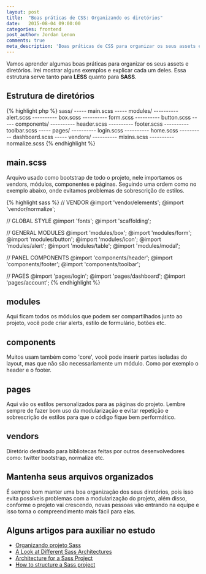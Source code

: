 ```yaml
---
layout: post
title:  "Boas práticas de CSS: Organizando os diretórios"
date:   2015-08-04 09:00:00
categories: frontend
post_author: Jordan Lenon
comments: true
meta_description: 'Boas práticas de CSS para organizar os seus assets e diretórios. Essa estrutura serve tanto para LESS quando para SASS'
---
```


Vamos aprender algumas boas práticas para organizar os seus assets e diretórios. Irei mostrar alguns exemplos e explicar cada um deles. Essa estrutura serve tanto para **LESS** quanto para **SASS**.

## Estrutura de diretórios
{% highlight php %}
sass/
----- main.scss
----- modules/
---------- alert.scss
---------- box.scss
---------- form.scss
---------- button.scss
----- components/
---------- header.scss
---------- footer.scss
---------- toolbar.scss
----- pages/
---------- login.scss
---------- home.scss
---------- dashboard.scss
----- vendors/
---------- mixins.scss
---------- normalize.scss
{% endhighlight %}

## main.scss
Arquivo usado como bootstrap de todo o projeto, nele importamos os vendors, módulos, componentes e páginas. Seguindo uma ordem como no exemplo abaixo, onde evitamos problemas de sobrescrição de estilos.

{% highlight sass %}
// VENDOR
@import 'vendor/elements';
@import 'vendor/normalize';

// GLOBAL STYLE
@import 'fonts';
@import 'scaffolding';

// GENERAL MODULES
@import 'modules/box';
@import 'modules/form';
@import 'modules/button';
@import 'modules/icon';
@import 'modules/alert';
@import 'modules/table';
@import 'modules/modal';

// PANEL COMPONENTS
@import 'components/header';
@import 'components/footer';
@import 'components/toolbar';

// PAGES
@import 'pages/login';
@import 'pages/dashboard';
@import 'pages/account';
{% endhighlight %}

## modules
Aqui ficam todos os módulos que podem ser compartilhados junto ao projeto, você pode criar alerts, estilo de formulário, botões etc.

## components
Muitos usam também como 'core', você pode inserir partes isoladas do layout, mas que não são necessariamente um módulo. Como por exemplo o header e o footer.

## pages
Aqui vão os estilos personalizados para as páginas do projeto. Lembre sempre de fazer bom uso da modularização e evitar repetição e sobrescrição de estilos para que o código fique bem performático.

## vendors
Diretório destinado para bibliotecas feitas por outros desenvolvedores como: twitter bootstrap, normalize etc.

## Mantenha seus arquivos organizados
É sempre bom manter uma boa organização dos seus diretórios, pois isso evita possíveis problemas com a modularização do projeto, além disso, conforme o projeto vai crescendo, novas pessoas vão entrando na equipe e isso torna o compreendimento mais fácil para elas.

## Alguns artigos para auxiliar no estudo
* [Organizando projeto Sass](http://helabs.com/blog/2014/02/17/organizando-projeto-sass/)
* [A Look at Different Sass Architectures](http://www.sitepoint.com/look-different-sass-architectures/)
* [Architecture for a Sass Project](http://www.sitepoint.com/architecture-sass-project/)
* [How to structure a Sass project](http://thesassway.com/beginner/how-to-structure-a-sass-project)
